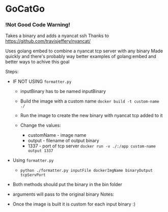 # GoCatGo
### !Not Good Code Warning!
Takes a binary and adds a nyancat ssh 
Thanks to https://github.com/travisjeffery/nyancat/

Uses golang embed to combine a nyancat tcp server with any binary
Made quickly and there's probably way better examples of golang:embed and better ways to achive this goal

Steps:
* IF NOT USING `formatter.py`
    * inputBinary has to be named inputBinary
    * Build the image with a custom name
    `docker build -t custom-name ./`

    * Run the image to create the new binary with nyancat tcp added to it
    * Change the values: 
        * customName - image name
        * output - filename of output binary
        * 1337 - port of tcp server
    `docker run -v ./:/app custom-name output 1337`

* Using `formatter.py`
    * `python ./formatter.py inputFile dockerImgName binaryOutput tcpServPort`

* Both methods should put the binary in the bin folder
* arguments will pass to the original binary
Notes:
* Once the image is built it is custom for each input binary :)
